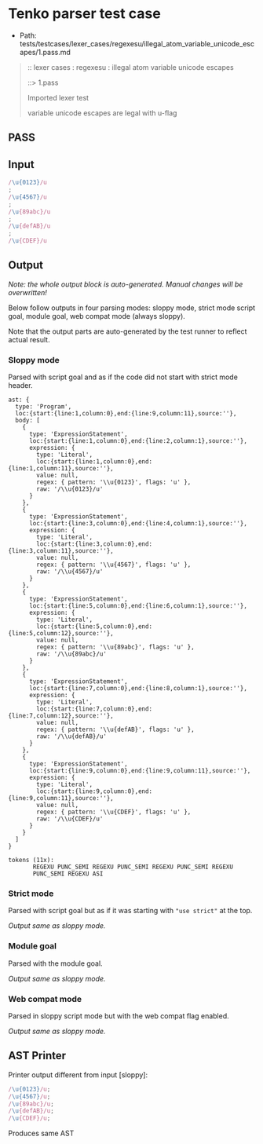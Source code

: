 # Tenko parser test case

- Path: tests/testcases/lexer_cases/regexesu/illegal_atom_variable_unicode_escapes/1.pass.md

> :: lexer cases : regexesu : illegal atom variable unicode escapes
>
> ::> 1.pass
>
> Imported lexer test
>
> variable unicode escapes are legal with u-flag

## PASS

## Input

`````js
/\u{0123}/u
;
/\u{4567}/u
;
/\u{89abc}/u
;
/\u{defAB}/u
;
/\u{CDEF}/u
`````

## Output

_Note: the whole output block is auto-generated. Manual changes will be overwritten!_

Below follow outputs in four parsing modes: sloppy mode, strict mode script goal, module goal, web compat mode (always sloppy).

Note that the output parts are auto-generated by the test runner to reflect actual result.

### Sloppy mode

Parsed with script goal and as if the code did not start with strict mode header.

`````
ast: {
  type: 'Program',
  loc:{start:{line:1,column:0},end:{line:9,column:11},source:''},
  body: [
    {
      type: 'ExpressionStatement',
      loc:{start:{line:1,column:0},end:{line:2,column:1},source:''},
      expression: {
        type: 'Literal',
        loc:{start:{line:1,column:0},end:{line:1,column:11},source:''},
        value: null,
        regex: { pattern: '\\u{0123}', flags: 'u' },
        raw: '/\\u{0123}/u'
      }
    },
    {
      type: 'ExpressionStatement',
      loc:{start:{line:3,column:0},end:{line:4,column:1},source:''},
      expression: {
        type: 'Literal',
        loc:{start:{line:3,column:0},end:{line:3,column:11},source:''},
        value: null,
        regex: { pattern: '\\u{4567}', flags: 'u' },
        raw: '/\\u{4567}/u'
      }
    },
    {
      type: 'ExpressionStatement',
      loc:{start:{line:5,column:0},end:{line:6,column:1},source:''},
      expression: {
        type: 'Literal',
        loc:{start:{line:5,column:0},end:{line:5,column:12},source:''},
        value: null,
        regex: { pattern: '\\u{89abc}', flags: 'u' },
        raw: '/\\u{89abc}/u'
      }
    },
    {
      type: 'ExpressionStatement',
      loc:{start:{line:7,column:0},end:{line:8,column:1},source:''},
      expression: {
        type: 'Literal',
        loc:{start:{line:7,column:0},end:{line:7,column:12},source:''},
        value: null,
        regex: { pattern: '\\u{defAB}', flags: 'u' },
        raw: '/\\u{defAB}/u'
      }
    },
    {
      type: 'ExpressionStatement',
      loc:{start:{line:9,column:0},end:{line:9,column:11},source:''},
      expression: {
        type: 'Literal',
        loc:{start:{line:9,column:0},end:{line:9,column:11},source:''},
        value: null,
        regex: { pattern: '\\u{CDEF}', flags: 'u' },
        raw: '/\\u{CDEF}/u'
      }
    }
  ]
}

tokens (11x):
       REGEXU PUNC_SEMI REGEXU PUNC_SEMI REGEXU PUNC_SEMI REGEXU
       PUNC_SEMI REGEXU ASI
`````

### Strict mode

Parsed with script goal but as if it was starting with `"use strict"` at the top.

_Output same as sloppy mode._

### Module goal

Parsed with the module goal.

_Output same as sloppy mode._

### Web compat mode

Parsed in sloppy script mode but with the web compat flag enabled.

_Output same as sloppy mode._

## AST Printer

Printer output different from input [sloppy]:

````js
/\u{0123}/u;
/\u{4567}/u;
/\u{89abc}/u;
/\u{defAB}/u;
/\u{CDEF}/u;
````

Produces same AST
